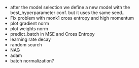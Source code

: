 - after the model selection we define a new model with the best_hyperparameter conf. but it uses the same seed..
- Fix problem with monk1 cross entropy and high momentum
- plot gradient norm
- plot weights norm
- predict_batch in MSE and Cross Entropy
- learning rate decay
- random search
- NAG
- adam
- batch normalization?
<!-- dropout & relu layer->
